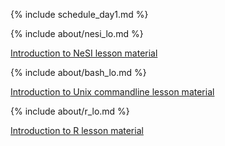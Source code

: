 



{% include schedule_day1.md %}

{% include about/nesi_lo.md %}

[Introduction to NeSI lesson material](lessons/day1/intro_nesi.html)

{% include about/bash_lo.md %}

[Introduction to Unix commandline lesson material](lessons/day1/intro_bash.html)

{% include about/r_lo.md %}

[Introduction to R lesson material](lessons/day1/intro_r.html)


